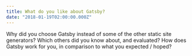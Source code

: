 ```yaml
---
title: What do you like about Gatsby?
date: "2018-01-19T02:00:00.000Z"
---
```


Why did you choose Gatsby instead of some of the other static site generators?
Which others did you know about, and evaluated? How does Gatsby work for you,
in comparison to what you expected / hoped?


